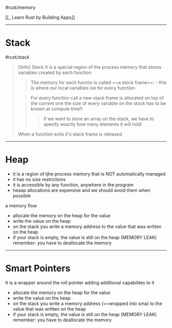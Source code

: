 #rust/memory 

[[_ Learn Rust by Building Apps]]

-------

# Stack
#rust/stack  

>[!info] Stack
>It is a special region of the process memory that stores variables created by each function
> > The memory for each functio is called ==a stock frame==:
> > 	- this is where our local variables ive for every function
>  
>  > For every function call a new stack frame is allocated on top of the current one
> the size of every variable on the stock has to be known at compule time!!
> > > if we want to store an array on the stack, we have to specify exactly how many elements it will hold
> > 
> 
> When a function exits it's stack frame is released



--------
# Heap
- it is a region of tjhe process memory that is NOT automatically managed
- it has no size restrictions
- it is accessible by any function, anywhere in the program
- heaap allocations are expensive and we should avoid them when possible

a memory flow
- allocate the memory on the heap for the value
- write the value on the heap
- on the stack you write a memory address to the value that was written on the heap
- if your stack is empty, the value is still on the heap (MEMORY LEAK)
remember: you have to deallocate the memory


--------
# Smart Pointers
It is a wrapper around the roll pointer adding additional capabilites to it
- allocate the memory on the heap for the value
- write the value on the heap
- on the stack you write a memory address (==wrapped into sma) to the value that was written on the heap
- if your stack is empty, the value is still on the heap (MEMORY LEAK)
remember: you have to deallocate the memory













